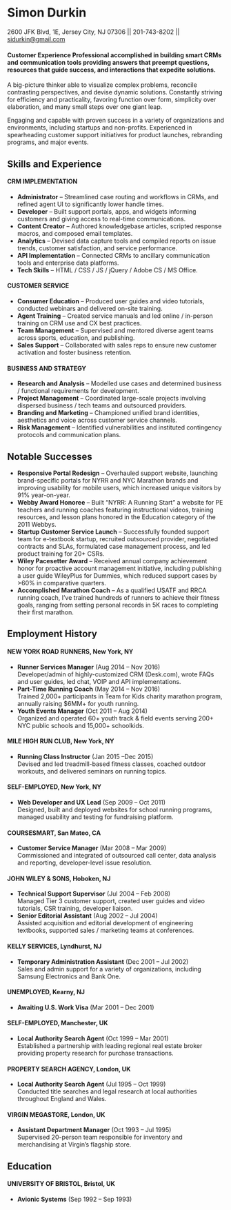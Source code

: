 # Simon Durkin

2600 JFK Blvd, 1E, Jersey City, NJ 07306 || 201-743-8202 || sidurkin@gmail.com

#### Customer Experience Professional accomplished in building smart CRMs and communication tools providing answers that preempt questions, resources that guide success, and interactions that expedite solutions.

A big-picture thinker able to visualize complex problems, reconcile contrasting perspectives, and devise dynamic solutions. Constantly striving for efficiency and practicality, favoring function over form, simplicity over elaboration, and many small steps over one giant leap.

Engaging and capable with proven success in a variety of organizations and environments, including startups and non-profits. Experienced in spearheading customer support initiatives for product launches, rebranding programs, and major events.

## Skills and Experience
#### CRM IMPLEMENTATION
*   **Administrator** – Streamlined case routing and workflows in CRMs, and refined agent UI to significantly lower handle times.
*   **Developer** – Built support portals, apps, and widgets informing customers and giving access to real-time communications.
*   **Content Creator** – Authored knowledgebase articles, scripted response macros, and composed email templates.
*   **Analytics** – Devised data capture tools and compiled reports on issue trends, customer satisfaction, and service performance.
*   **API Implementation** – Connected CRMs to ancillary communication tools and enterprise data platforms.
*   **Tech Skills** – HTML / CSS / JS / jQuery / Adobe CS / MS Office.

#### CUSTOMER SERVICE
* **Consumer Education** – Produced user guides and video tutorials, conducted webinars and delivered on-site training.
* **Agent Training** – Created service manuals and led online / in-person training on CRM use and CX best practices.
* **Team Management** – Supervised and mentored diverse agent teams across sports, education, and publishing.
*   **Sales Support** – Collaborated with sales reps to ensure new customer activation and foster business retention.

#### BUSINESS AND STRATEGY
*   **Research and Analysis** – Modelled use cases and determined business / functional requirements for development.
*   **Project Management** – Coordinated large-scale projects involving dispersed business / tech teams and outsourced providers.
*   **Branding and Marketing** – Championed unified brand identities, aesthetics and voice across customer service channels.
*   **Risk Management** – Identified vulnerabilities and instituted contingency protocols and communication plans.

## Notable Successes

*   **Responsive Portal Redesign** – Overhauled support website, launching brand-specific portals for NYRR and NYC Marathon brands and improving usability for mobile users, which increased unique visitors by 91% year-on-year.
*   **Webby Award Honoree** – Built “NYRR: A Running Start” a website for PE teachers and running coaches featuring instructional videos, training resources, and lesson plans honored in the Education category of the 2011 Webbys.
*   **Startup Customer Service Launch** – Successfully founded support team for e-textbook startup, recruited outsourced provider, negotiated contracts and SLAs, formulated case management process, and led product training for 20+ CSRs.
*   **Wiley Pacesetter Award** – Received annual company achievement honor for proactive account management initiative, including publishing a user guide WileyPlus for Dummies, which reduced support cases by >60% in comparative quarters.
*   **Accomplished Marathon Coach** – As a qualified USATF and RRCA running coach, I’ve trained hundreds of runners to achieve their fitness goals, ranging from setting personal records in 5K races to completing their first marathon.

## Employment History

#### NEW YORK ROAD RUNNERS, New York, NY

* **Runner Services Manager** (Aug 2014 – Nov 2016)  
Developer/admin of highly-customized CRM (Desk.com), wrote FAQs and user guides, led chat, VOIP and API implementations.
* **Part-Time Running Coach** (May 2014 – Nov 2016)  
Trained 2,000+ participants in Team for Kids charity marathon program, annually raising $6MM+ for youth running.
* **Youth Events Manager** (Oct 2011 – Aug 2014)  
Organized and operated 60+ youth track & field events serving 200+ NYC public schools and 15,000+ schoolkids.

#### MILE HIGH RUN CLUB, New York, NY
* **Running Class Instructor** (Jan 2015 –Dec 2015)  
Devised and led treadmill-based fitness classes, coached outdoor workouts, and delivered seminars on running topics.   

#### SELF-EMPLOYED, New York, NY
* **Web Developer and UX Lead** (Sep 2009 – Oct 2011)  
Designed, built and deployed websites for school running programs, managed usability and testing for fundraising platform.

#### COURSESMART, San Mateo, CA
* **Customer Service Manager** (Mar 2008 – Mar 2009)  
Commissioned and integrated of outsourced call center, data analysis and reporting, developer-level issue resolution.

#### JOHN WILEY & SONS, Hoboken, NJ
* **Technical Support Supervisor** (Jul 2004 – Feb 2008)  
Managed Tier 3 customer support, created user guides and video tutorials, CSR training, developer liaison.
* **Senior Editorial Assistant** (Aug 2002 – Jul 2004)  
Assisted acquisition and editorial development of engineering textbooks, supported sales / marketing teams at conferences.

#### KELLY SERVICES, Lyndhurst, NJ
* **Temporary Administration Assistant** (Dec 2001 – Jul 2002)  
Sales and admin support for a variety of organizations, including Samsung Electronics and Bank One.

#### UNEMPLOYED, Kearny, NJ
* **Awaiting U.S. Work Visa** (Mar 2001 – Dec 2001)

#### SELF-EMPLOYED, Manchester, UK
* **Local Authority Search Agent** (Oct 1999 – Mar 2001)  
Established a partnership with leading regional real estate broker providing property research for purchase transactions.

#### PROPERTY SEARCH AGENCY, London, UK
* **Local Authority Search Agent** (Jul 1995 – Oct 1999)  
Conducted title searches and legal research at local authorities throughout England and Wales.

#### VIRGIN MEGASTORE, London, UK
* **Assistant Department Manager** (Oct 1993 – Jul 1995)  
Supervised 20-person team responsible for inventory and merchandising at Virgin’s flagship store.

## Education

#### UNIVERSITY OF BRISTOL, Bristol, UK
* **Avionic Systems** (Sep 1992 – Sep 1993)
